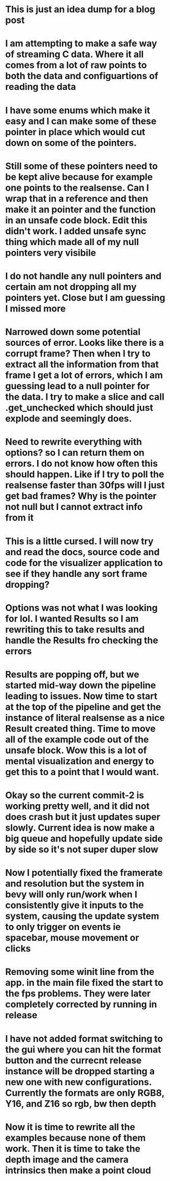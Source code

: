 # This is just an idea dump for a blog post
# I am attempting to make a safe way of streaming C data. Where it all comes from a lot of raw points to both the data and configuartions of reading the data

# I have some enums which make it easy and I can make some of these pointer in place which would cut down on some of the pointers. 

# Still some of these pointers need to be kept alive because for example one points to the realsense. Can I wrap that in a reference and then make it an pointer and the function in an unsafe code block. Edit this didn't work. I added unsafe sync thing which made all of my null pointers very visibile

# I do not handle any null pointers and certain am not dropping all my pointers yet. Close but I am guessing I missed more

# Narrowed down some potential sources of error. Looks like there is a corrupt frame? Then when I try to extract all the information from that frame I get a lot of errors, which I am guessing lead to a null pointer for the data. I try to make a slice and call .get_unchecked which should just explode and seemingly does. 

# Need to rewrite everything with options? so I can return them on errors. I do not know how often this should happen. Like if I try to poll the realsense faster than 30fps will I just get bad frames? Why is the pointer not null but I cannot extract info from it

# This is a little cursed. I will now try and read the docs, source code and code for the visualizer application to see if they handle any sort frame dropping?

# Options was not what I was looking for lol. I wanted Results so I am rewriting this to take results and handle the Results fro checking the errors

# Results are popping off, but we started mid-way down the pipeline leading to issues. Now time to start at the top of the pipeline and get the instance of literal realsense as a nice Result created thing. Time to move all of the example code out of the unsafe block. Wow this is a lot of mental visualization and energy to get this to a point that I would want.

# Okay so the current commit-2 is working pretty well, and it did not does crash but it just updates super slowly. Current idea is now make a big queue and hopefully update side by side so it's not super duper slow

# Now I potentially fixed the framerate and resolution but the system in bevy will only run/work when I consistently give it inputs to the system, causing the update system to only trigger on events ie spacebar, mouse movement or clicks

# Removing some winit line from the app. in the main file fixed the start to the fps problems. They were later completely corrected by running in release

# I have not added format switching to the gui where you can hit the format button and the currecnt release instance will be dropped starting a new one with new configurations. Currently the formats are only RGB8, Y16, and Z16 so rgb, bw then depth

# Now it is time to rewrite all the examples because none of them work. Then it is time to take the depth image and the camera intrinsics then make a point cloud